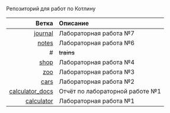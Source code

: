 Репозиторий для работ по Котлину

|                                                                          Ветка | Описание                        |
| ------------------------------------------------------------------------------:|:------------------------------- |
|                 [journal](https://github.com/hantagu/kt-learning/tree/journal) | Лабораторная работа №7          | 
|                     [notes](https://github.com/hantagu/kt-learning/tree/notes) | Лабораторная работа №6          |
#|                                                                     ~~trains~~ | ~~Лабораторная работа №5~~      |
|                       [shop](https://github.com/hantagu/kt-learning/tree/shop) | Лабораторная работа №4          |
|                         [zoo](https://github.com/hantagu/kt-learning/tree/zoo) | Лабораторная работа №3          |
|                       [cars](https://github.com/hantagu/kt-learning/tree/cars) | Лабораторная работа №2          |
| [calculator_docs](https://github.com/hantagu/kt-learning/tree/calculator_docs) | Отчёт по лабораторной работе №1 |
|           [calculator](https://github.com/hantagu/kt-learning/tree/calculator) | Лабораторная работа №1          |
